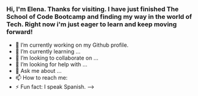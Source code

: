 ### Hi, I'm Elena. Thanks for visiting. I have just finished The School of Code Bootcamp and finding my way in the world of Tech. Right now i'm just eager to learn and keep moving forward!




- 🔭 I’m currently working on my Github profile.
- 🌱 I’m currently learning ...
- 👯 I’m looking to collaborate on ...
- 🤔 I’m looking for help with ...
- 💬 Ask me about ...
- 📫 How to reach me: 
- ⚡ Fun fact: I speak Spanish. 
-->
